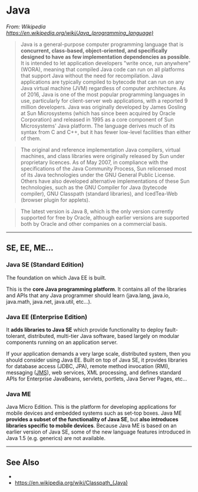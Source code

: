 # Java

*From: Wikipedia <https://en.wikipedia.org/wiki/Java_(programming_language)>*

> Java is a general-purpose computer programming language that is **concurrent, class-based, object-oriented, and specifically designed to have as few implementation dependencies as possible**. It is intended to let application developers "write once, run anywhere" (WORA), meaning that compiled Java code can run on all platforms that support Java without the need for recompilation. Java applications are typically compiled to bytecode that can run on any Java virtual machine (JVM) regardless of computer architecture. As of 2016, Java is one of the most popular programming languages in use, particularly for client-server web applications, with a reported 9 million developers. Java was originally developed by James Gosling at Sun Microsystems (which has since been acquired by Oracle Corporation) and released in 1995 as a core component of Sun Microsystems' Java platform. The language derives much of its syntax from C and C++, but it has fewer low-level facilities than either of them.

> The original and reference implementation Java compilers, virtual machines, and class libraries were originally released by Sun under proprietary licences. As of May 2007, in compliance with the specifications of the Java Community Process, Sun relicensed most of its Java technologies under the GNU General Public License. Others have also developed alternative implementations of these Sun technologies, such as the GNU Compiler for Java (bytecode compiler), GNU Classpath (standard libraries), and IcedTea-Web (browser plugin for applets).

> The latest version is Java 8, which is the only version currently supported for free by Oracle, although earlier versions are supported both by Oracle and other companies on a commercial basis.



---

## SE, EE, ME...

### Java SE (Standard Edition)

The foundation on which Java EE is built.

This is the **core Java programming platform**.  It contains all of the libraries and APIs that any Java programmer should learn (java.lang, java.io, java.math, java.net, java.util, etc...).

### Java EE (Enterprise Edition)

It **adds libraries to Java SE** which provide functionality to deploy fault-tolerant, distributed, multi-tier Java software, based largely on modular components running on an application server.

If your application demands a very large scale, distributed system, then you should consider using Java EE.  Built on top of Java SE, it provides libraries for database access (JDBC, JPA), remote method invocation (RMI), messaging ([JMS](http://en.wikipedia.org/wiki/Java_Message_Service)), web services, XML processing, and defines standard APIs for Enterprise JavaBeans, servlets, portlets, Java Server Pages, etc...

### Java ME

Java Micro Edition.  This is the platform for developing applications for mobile devices and embedded systems such as set-top boxes.  Java ME **provides a subset of the functionality of Java SE**, but **also introduces libraries specific to mobile devices**.  Because Java ME is based on an earlier version of Java SE, some of the new language features introduced in Java 1.5 (e.g. generics) are not available.

---

## See Also

* 
* <https://en.wikipedia.org/wiki/Classpath_(Java)>
